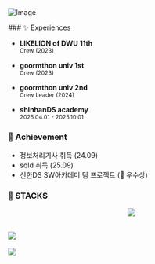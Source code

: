 
##
![Image](https://github.com/user-attachments/assets/7c8aa582-5f1b-48c9-aa28-662882c1ff8c)

<div>
### ✨ Experiences

- **LIKELION of DWU 11th**  
<sub>Crew (2023)</sub>

- **goormthon univ 1st**  
<sub>Crew (2023)</sub>
  
- **goormthon univ 2nd**  
<sub>Crew Leader (2024)</sub>

- **shinhanDS academy**  
<sub>2025.04.01 - 2025.10.01</sub>

### 🍋 Achievement
- 정보처리기사 취득 (24.09)
- sqld 취득 (25.09)
- 신한DS SW아카데미 팀 프로젝트 (🥨 우수상) 
  
### 🔨 STACKS
  <p align="center">
    <a href="https://skillicons.dev">
      <img src="https://skillicons.dev/icons?i=css,html,js,react,ts,nextjs" />
    </a>
  </p>

  <br>
  <img src="https://github-readme-stats.vercel.app/api/top-langs/?username=Minwooh&layout=compact" /><br><br>
  <img src="https://github-readme-stats.vercel.app/api?username=Minwooh&show_icons=true&theme=radical" />
  
  <!-- [![GitGarden](https://gitgarden.marshallku.dev/?user_name=Minwooh)](https://github.com/marshallku/gitgarden) -->
</div>

